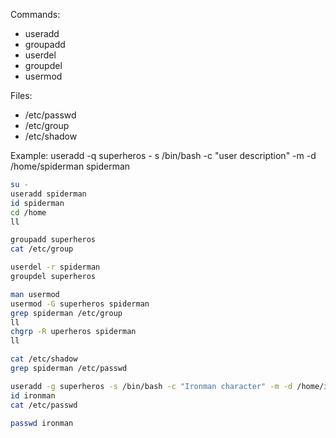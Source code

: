 Commands:
- useradd
- groupadd
- userdel
- groupdel
- usermod

Files:
- /etc/passwd
- /etc/group
- /etc/shadow

Example:
useradd -q superheros - s /bin/bash -c "user description" -m -d /home/spiderman spiderman

```bash
su -
useradd spiderman
id spiderman
cd /home
ll

groupadd superheros
cat /etc/group

userdel -r spiderman
groupdel superheros

man usermod
usermod -G superheros spiderman
grep spiderman /etc/group
ll
chgrp -R uperheros spiderman
ll

cat /etc/shadow
grep spiderman /etc/passwd

useradd -g superheros -s /bin/bash -c "Ironman character" -m -d /home/ironman ironman
id ironman
cat /etc/passwd

passwd ironman
```